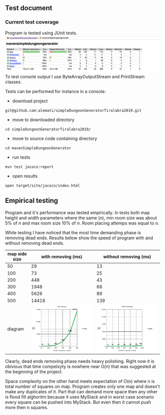 ## Test document  

### Current test coverage
Program is tested using JUnit tests.
<img src="https://github.com/alemati/simpleDungeonGeneratorTiralabra2019/blob/master/documentation/coverageAfterWeek6.png" width="1000">  
To test console output I use ByteArrayOutputStream and PrintStream classes.

Tests can be performed for instance in a console:
* download project
```
git@github.com:alemati/simpleDungeonGeneratorTiralabra2019.git
```
* move to downloaded directory
```
cd simpleDungeonGeneratorTiralabra2019/
```
* move to source code containing directory
```
cd mavenSimpleDungeonGenerator
```
* run tests
```
mvn test jacoco:report
```
* open results
```
open target/site/jacoco/index.html
```

## Empirical testing  
Program and it's performance was tested empirically. In tests both map height and width parameters where the same (_n_), min room size was about 5% of _n_ and max room size 10% of _n_. Room placing attemps was equal to _n_. 

While testing I have noticed that the most time demanding phase is removing dead ends. Results below show the speed of program with and without removing dead ends.

map side size | with removing (ms) | without removing (ms)
------ | ------| ------
50|29|13
100|73|25
200|448|43    
300|1948|68
400|5626|89
500|14418|139 
diagram|![](https://github.com/alemati/simpleDungeonGeneratorTiralabra2019/blob/master/documentation/unnamed.png)|![](https://github.com/alemati/simpleDungeonGeneratorTiralabra2019/blob/master/documentation/unnamed%20(1).png)   

Clearly, dead ends removing phase needs heavy polishing. Right now it is obivious that time compelxyty is nowhere near O(n) that was suggested at the beginning of the project.

Space complexity on the other hand meets expectation of O(n) where n is total number of squares on map. Program creates only one map and doesn't make any duplicates of it. Part that can demand more space then any other is flood fill alghoritm because it uses MyStack and in worst case scenario every square can be pushed into MyStack. But even then it cannot push more then n squares.
